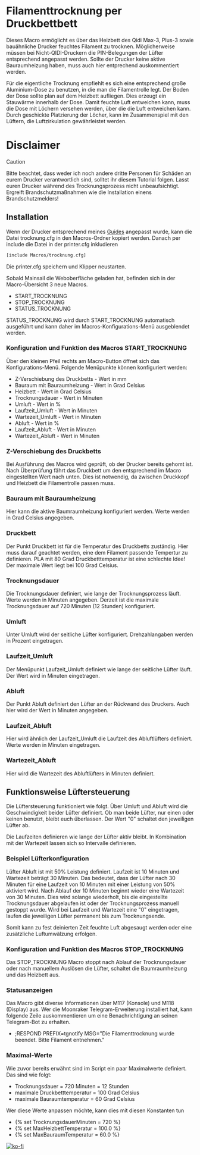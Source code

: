 # **Filamenttrocknung per Druckbettbett**

Dieses Macro ermöglicht es über das Heizbett des Qidi Max-3, Plus-3 sowie bauähnliche Drucker feuchtes Filament zu trocknen.
Möglicherweise müssen bei Nicht-QIDI-Druckern die PIN-Belegungen der Lüfter entsprechend angepasst werden. 
Sollte der Drucker keine aktive Bauraumheizung haben, muss auch hier entprechend auskommentiert werden.

Für die eigentliche Trocknung empfiehlt es sich eine entsprechend große Aluminium-Dose zu benutzen, in die man die Filamentrolle legt. Der Boden der Dose sollte plan auf dem Heizbett aufliegen.
Dies erzeugt ein Stauwärme innerhalb der Dose.
Damit feuchte Luft entweichen kann, muss die Dose mit Löchern versehen werden, über die die Luft entweichen kann. Durch geschickte Platzierung der Löcher, kann im Zusammenspiel mit den Lüftern, die Luftzirkulation gewährleistet werden.

# **Disclaimer**
> [!CAUTION]
> Bitte beachtet, dass weder ich noch andere dritte Personen für Schäden an eurem Drucker verantwortlich sind, solltet ihr diesem Tutorial folgen.
> Lasst euren Drucker während des Trocknungsprozess nicht unbeaufsichtigt. Ergreift Brandschutzmaßnahmen wie die Installation einens Brandschutzmelders!

## Installation

Wenn der Drucker entsprechend meines <a href="https://github.com/leadustin/QIDI-up2date-german/blob/main/Klipper-Update/update%2Bupgrade.md">Guides</a> angepasst wurde, kann die Datei trocknung.cfg in den Macros-Ordner kopiert werden.
Danach per include die Datei in der printer.cfg inkludieren
```bash
[include Macros/trocknung.cfg]
```
Die printer.cfg speichern und Klipper neustarten.

Sobald Mainsail die Weboberfläche geladen hat, befinden sich in der Macro-Übersicht 3 neue Macros.
+ START_TROCKNUNG
+ STOP_TROCKNUNG
+ STATUS_TROCKNUNG

STATUS_TROCKNUNG wird durch START_TROCKNUNG automatisch ausgeführt und kann daher im Macros-Konfigurations-Menü ausgeblendet werden.

### Konfiguration und Funktion des Macros START_TROCKNUNG

Über den kleinen Pfeil rechts am Macro-Button öffnet sich das Konfigurations-Menü. Folgende Menüpunkte können konfiguriert werden:
+ Z-Verschiebung des Druckbetts - Wert in mm
+ Bauraum mit Bauraumheizung - Wert in Grad Celsius
+ Heizbett - Wert in Grad Celsius
+ Trocknungsdauer - Wert in Minuten
+ Umluft - Wert in % 
+ Laufzeit_Umluft - Wert in Minuten
+ Wartezeit_Umluft - Wert in Minuten
+ Abluft - Wert in % 
+ Laufzeit_Abluft - Wert in Minuten
+ Wartezeit_Abluft - Wert in Minuten

### Z-Verschiebung des Druckbetts

Bei Ausführung des Macros wird geprüft, ob der Drucker bereits gehomt ist. Nach Überprüfung fährt das Druckbett um den entsprechend im Macro eingestellten Wert nach unten.
Dies ist notwendig, da zwischen Druckkopf und Heizbett die Filamentrolle passen muss.

### Bauraum mit Bauraumheizung

Hier kann die aktive Baumraumheizung konfiguriert werden. Werte werden in Grad Celsius angegeben.

### Druckbett

Der Punkt Druckbett ist für die Temperatur des Druckbetts zuständig. Hier muss darauf geachtet werden, eine dem Filament passende Tempertur zu definieren. 
PLA mit 80 Grad Druckbetttemperatur ist eine schlechte Idee! Der maximale Wert liegt bei 100 Grad Celsius.

### Trocknungsdauer

Die Trocknungsdauer definiert, wie lange der Trocknungsprozess läuft. Werte werden in Minuten angegeben. Derzeit ist die maximale Trocknungsdauer auf 720 Minuten (12 Stunden) konfiguriert.

### Umluft

Unter Umluft wird der seitliche Lüfter konfiguriert. Drehzahlangaben werden in Prozent eingetragen.

### Laufzeit_Umluft

Der Menüpunkt Laufzeit_Umluft definiert wie lange der seitliche Lüfter läuft. Der Wert wird in Minuten eingetragen.

### Abluft

Der Punkt Abluft definiert den Lüfter an der Rückwand des Druckers. Auch hier wird der Wert in Minuten angegeben.

### Laufzeit_Abluft

Hier wird ähnlich der Laufzeit_Umluft die Laufzeit des Abluftlüfters definiert. Werte werden in Minuten eingetragen.

### Wartezeit_Abluft

Hier wird die Wartezeit des Abluftlüfters in Minuten definiert.


## Funktionsweise Lüftersteuerung

Die Lüftersteuerung funktioniert wie folgt. Über Umluft und Abluft wird die Geschwindigkeit beider Lüfter definiert. Ob man beide Lüfter, nur einen oder keinen benutzt, bleibt euch überlassen.
Der Wert "0" schaltet den jeweiligen Lüfter ab.

Die Laufzeiten definieren wie lange der Lüfter aktiv bleibt. In Kombination mit der Wartezeit lassen sich so Intervalle definieren.

### Beispiel Lüfterkonfiguration

Lüfter Abluft ist mit 50% Leistung definiert. Laufzeit ist 10 Minuten und Wartezeit beträgt 30 Minuten. 
Das bedeutet, dass der Lüfter nach 30 Minuten für eine Laufzeit von 10 Minuten mit einer Leistung von 50% aktiviert wird. Nach Ablauf der 10 Minuten beginnt wieder eine Wartezeit von 30 Minuten.
Dies wird solange wiederholt, bis die eingestellte Trocknungsdauer abgelaufen ist oder der Trocknungsprozess manuell gestoppt wurde.
Wird bei Laufzeit und Wartezeit eine "0" eingetragen, laufen die jeweiligen Lüfter permanent bis zum Trocknungsende.

Somit kann zu fest deinierten Zeit feuchte Luft abgesaugt werden oder eine zusätzliche Luftumwälzung erfolgen.

### Konfiguration und Funktion des Macros STOP_TROCKNUNG

Das STOP_TROCKNUNG Macro stoppt nach Ablauf der Trocknungsdauer oder nach manuellem Auslösen die Lüfter, schaltet die Baumraumheizung und das Heizbett aus.

### Statusanzeigen

Das Macro gibt diverse Informationen über M117 (Konsole) und M118 (Display) aus.
Wer die Moonraker Telegram-Erweiterung installiert hat, kann folgende Zeile auskommentieren um eine Benachrichtigung an seinen Telegram-Bot zu erhalten.

+ ;RESPOND PREFIX=tgnotify MSG="Die Filamenttrocknung wurde beendet. Bitte Filament entnehmen."

### Maximal-Werte

Wie zuvor bereits erwähnt sind im Script ein paar Maximalwerte definiert. Das sind wie folgt:

+ Trocknungsdauer = 720 Minuten = 12 Stunden
+ maximale Druckbetttemperatur = 100 Grad Celsius
+ maximale Bauraumtemperatur = 60 Grad Celsius

Wer diese Werte anpassen möchte, kann dies mit diesen Konstanten tun
+ {% set TrocknungsdauerMinuten = 720 %}
+ {% set MaxHeizbettTemperatur = 100.0 %}
+ {% set MaxBauraumTemperatur = 60.0 %}

[![ko-fi](https://ko-fi.com/img/githubbutton_sm.svg)](https://ko-fi.com/G2G7VMD0W)
